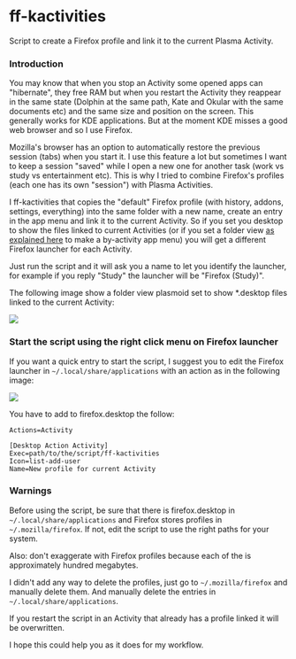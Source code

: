 # ff-kactivities
Script to create a Firefox profile and link it to the current Plasma Activity.

### Introduction

You may know that when you stop an Activity some opened apps can "hibernate", they free RAM but when you restart the Activity they reappear in the same state (Dolphin at the same path, Kate and Okular with the same documents etc) and the same size and position on the screen. This generally works for KDE applications. But at the moment KDE misses a good web browser and so I use Firefox.

Mozilla's browser has an option to automatically restore the previous session (tabs) when you start it. I use this feature a lot but sometimes I want to keep a session "saved" while I open a new one for another task (work vs study vs entertainment etc). This is why I tried to combine Firefox's profiles (each one has its own "session") with Plasma Activities.

I ff-kactivities that copies the "default" Firefox profile (with history, addons, settings, everything) into the same folder with a new name, create an entry in the app menu and link it to the current Activity. So if you set you desktop to show the files linked to current Activities (or if you set a folder view [as explained here](http://www.alexl.netsons.org/blogposts/plasma-tricks-different-app-menu-for-different-activities/) to make a by-activity app menu) you will get a different Firefox launcher for each Activity.

Just run the script and it will ask you a name to let you identify the launcher, for example if you reply "Study" the launcher will be "Firefox (Study)".

The following image show a folder view plasmoid set to show *.desktop files linked to the current Activity:

![](http://www.alexl.netsons.org/wp-content/uploads/2017/07/17-07-05-1804.png)

### Start the script using the right click menu on Firefox launcher

If you want a quick entry to start the script, I suggest you to edit the Firefox launcher in `~/.local/share/applications` with an action as in the following image:

![](http://www.alexl.netsons.org/wp-content/uploads/2017/07/17-07-05-1803.png)

You have to add to firefox.desktop the follow:

```
Actions=Activity

[Desktop Action Activity]
Exec=path/to/the/script/ff-kactivities
Icon=list-add-user
Name=New profile for current Activity
```

### Warnings

Before using the script, be sure that there is firefox.desktop in `~/.local/share/applications` and Firefox stores profiles in `~/.mozilla/firefox`. If not, edit the script to use the right paths for your system.

Also: don't exaggerate with Firefox profiles because each of the is approximately hundred megabytes.

I didn't add any way to delete the profiles, just go to `~/.mozilla/firefox` and manually delete them. And manually delete the entries in `~/.local/share/applications`.

If you restart the script in an Activity that already has a profile linked it will be overwritten.

I hope this could help you as it does for my workflow.
